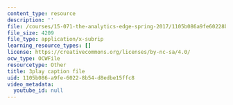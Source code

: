 ```yaml
---
content_type: resource
description: ''
file: /courses/15-071-the-analytics-edge-spring-2017/1105b086a9fe60228b54d8edbe15ffc8_5CExAUWzHEQ.srt
file_size: 4209
file_type: application/x-subrip
learning_resource_types: []
license: https://creativecommons.org/licenses/by-nc-sa/4.0/
ocw_type: OCWFile
resourcetype: Other
title: 3play caption file
uid: 1105b086-a9fe-6022-8b54-d8edbe15ffc8
video_metadata:
  youtube_id: null
---
```

